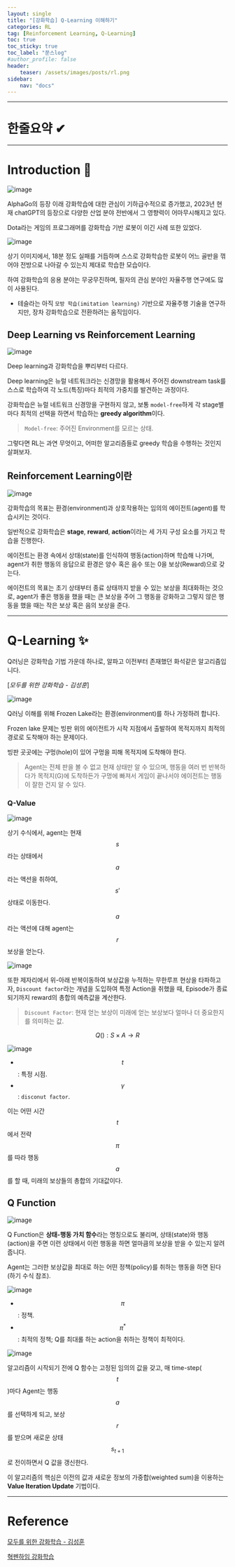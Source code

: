 ```yaml
---
layout: single
title: "[강화학습] Q-Learning 이해하기"
categories: RL
tag: [Reinforcement Learning, Q-Learning]
toc: true
toc_sticky: true
toc_label: "쭌스log"
#author_profile: false
header:
    teaser: /assets/images/posts/rl.png
sidebar:
    nav: "docs"
---
```


****
# 한줄요약 ✔

****
# Introduction 🙌
![image](https://user-images.githubusercontent.com/39285147/220178882-8bf22966-234c-4860-a3cb-e57908aef2d5.png)

AlphaGo의 등장 이래 강화학습에 대한 관심이 기하급수적으로 증가했고, 2023년 현재 chatGPT의 등장으로 다양한 산업 분야 전반에서 그 영향력이 어마무시해지고 있다.

Dota라는 게임의 프로그래머를 강화학습 기반 로봇이 이긴 사례 또한 있었다.

![image](https://user-images.githubusercontent.com/39285147/220175123-39773555-453f-4b43-a7cd-b2e18c026ce3.png)

상기 이미지에서, 18분 정도 실패를 거듭하며 스스로 강화학습한 로봇이 어느 골반을 꺾어야 전방으로 나아갈 수 있는지 제대로 학습한 모습이다.

하여 강화학습의 응용 분야는 무궁무진하며, 필자의 관심 분야인 자율주행 연구에도 많이 사용된다.
- 테슬라는 아직 `모방 학습(imitation learning)` 기반으로 자율주행 기술을 연구하지만, 장차 강화학습으로 전환하려는 움직임이다.

## Deep Learning vs Reinforcement Learning
![image](https://user-images.githubusercontent.com/39285147/220175775-7e9cc013-92fa-4cb7-a494-5f758a48ee0b.png)

Deep learning과 강화학습을 뿌리부터 다르다.

Deep learning은 뉴럴 네트워크라는 신경망을 활용해서 주어진 downstream task를 스스로 학습하여 각 노드(특징)마다 최적의 가중치를 발견하는 과정이다.

강화학습은 뉴럴 네트워크 신경망을 구현하지 않고, 보통 `model-free`하게 각 stage별마다 최적의 선택을 하면서 학습하는 **greedy algorithm**이다.

> `Model-free`: 주어진 Environment를 모르는 상태.

그렇다면 RL는 과연 무엇이고, 어떠한 알고리즘들로 greedy 학습을 수행하는 것인지 살펴보자.

## Reinforcement Learning이란
![image](https://user-images.githubusercontent.com/39285147/220176311-13f809d1-edff-481f-909d-7b7944984c98.png)

강화학습의 목표는 환경(environment)과 상호작용하는 임의의 에이전트(agent)를 학습시키는 것이다.

일반적으로 강화학습은 **stage**, **reward**, **action**이라는 세 가지 구성 요소를 가지고 학습을 진행한다.

에이전트는 환경 속에서 상태(state)를 인식하여 행동(action)하며 학습해 나가며, agent가 취한 행동의 응답으로 환경은 양수 혹은 음수 또는 0을 보상(Reward)으로 갖는다.

에이전트의 목표는 초기 상태부터 종료 상태까지 받을 수 있는 보상을 최대화하는 것으로, agent가 좋은 행동을 했을 때는 큰 보상을 주어 그 행동을 강화하고 그렇지 않은 행동을 했을 때는 작은 보상 혹은 음의 보상을 준다.

****
# Q-Learning ✨
Q러닝은 강화학습 기법 가운데 하나로, 알파고 이전부터 존재했던 화석같은 알고리즘입니다.

[*모두를 위한 강화학습 - 김성훈*]

![image](https://user-images.githubusercontent.com/39285147/220176913-c784abe4-32bc-4a50-99ed-e12f910911c5.png)

Q러닝 이해를 위해 Frozen Lake라는 환경(environment)를 하나 가정하려 합니다.

Frozen lake 문제는 빙판 위의 에이전트가 시작 지점에서 출발하여 목적지까지 최적의 경로로 도착해야 하는 문제이다. 

빙판 곳곳에는 구멍(hole)이 있어 구멍을 피해 목적지에 도착해야 한다.

> Agent는 전체 판을 볼 수 없고 현재 상태만 알 수 있으며, 행동을 여러 번 반복하다가 목적지(G)에 도착하든가 구멍에 빠져서 게임이 끝나서야 에이전트는 행동이 잘한 건지 알 수 있다.

### Q-Value
![image](https://user-images.githubusercontent.com/39285147/220177518-2d7fe917-a4b5-4bd1-ae77-90fb8dea06c4.png)

상기 수식에서, agent는 현재 $$s$$라는 상태에서 $$a$$라는 액션을 취하여, $$s'$$ 상태로 이동한다.

$$a$$라는 액션에 대해 agent는 $$r$$ 보상을 얻는다.

![image](https://user-images.githubusercontent.com/39285147/220178912-b1cefe1b-8b1c-4471-aee0-1cc74253d1e6.png)

또한 제자리에서 위-아래 반복이동하여 보상값을 누적하는 무한루프 현상을 타파하고자, `Discount factor`라는 개념을 도입하여 특정 Action을 취했을 때, Episode가 종료되기까지 reward의 총합의 예측값을 계산한다.

> `Discount Factor`: 현재 얻는 보상이 미래에 얻는 보상보다 얼마나 더 중요한지를 의미하는 값.

$$Q(): S \times A \rightarrow R$$

![image](https://user-images.githubusercontent.com/39285147/220179142-41aa3fee-263a-43dd-b9e4-34ef65a7fcf5.png)

- $$t$$: 특정 시점.
- $$\gamma$$: `disconut factor`.

이는 어떤 시간 $$t$$에서 전략 $$\pi$$를 따라 행동 $$a$$를 할 때, 미래의 보상들의 총합의 기대값이다.

## Q Function
![image](https://user-images.githubusercontent.com/39285147/220177121-266bda7a-ac44-4233-9f2c-e8e2db7b6339.png)

Q Function은 **상태-행동 가치 함수**라는 명칭으로도 불리며, 상태(state)와 행동(action)을 주면 이런 상태에서 이런 행동을 하면 얼마큼의 보상을 받을 수 있는지 알려줍니다.

Agent는 그러한 보상값을 최대로 하는 어떤 정책(policy)를 취하는 행동을 하면 된다 (하기 수식 참조).

![image](https://user-images.githubusercontent.com/39285147/220177230-db3e2265-7d92-4ee7-b66d-14323b9cb0ac.png)

- $$\pi$$: 정책.
- $$\pi^*$$: 최적의 정책; Q를 최대롤 하는 action을 취하는 정책이 최적이다.

![image](https://user-images.githubusercontent.com/39285147/220179516-bf083f95-707c-484d-a762-d07601f5278c.png)

알고리즘이 시작되기 전에 Q 함수는 고정된 임의의 값을 갖고, 매 time-step($$t$$)마다 Agent는 행동$$a$$를 선택하게 되고, 보상$$r$$를 받으며 새로운 상태 $$s_{t+1}$$로 전이하면서 Q 값을 갱신한다.

이 알고리즘의 핵심은 이전의 값과 새로운 정보의 가중합(weighted sum)을 이용하는 **Value Iteration Update** 기법이다. 

****
# Reference
[모두를 위한 강화학습 - 김성훈](https://www.facebook.com/groups/TensorFlowKR/permalink/431952443812486/)

[혁펜하임 강화학습](https://www.youtube.com/watch?v=3Ch14GDY5Y8&list=PL_iJu012NOxehE8fdF9me4TLfbdv3ZW8g&index=2)